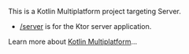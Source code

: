 This is a Kotlin Multiplatform project targeting Server.

* [/server](./server/src/main/kotlin) is for the Ktor server application.

Learn more about [Kotlin Multiplatform](https://www.jetbrains.com/help/kotlin-multiplatform-dev/get-started.html)…